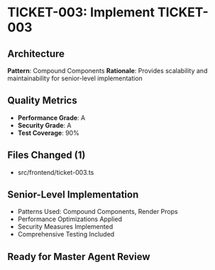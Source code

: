# TICKET-003: Implement TICKET-003

## Architecture
**Pattern**: Compound Components
**Rationale**: Provides scalability and maintainability for senior-level implementation

## Quality Metrics
- **Performance Grade**: A
- **Security Grade**: A
- **Test Coverage**: 90%

## Files Changed (1)
- src/frontend/ticket-003.ts

## Senior-Level Implementation
- Patterns Used: Compound Components, Render Props
- Performance Optimizations Applied
- Security Measures Implemented
- Comprehensive Testing Included

## Ready for Master Agent Review
